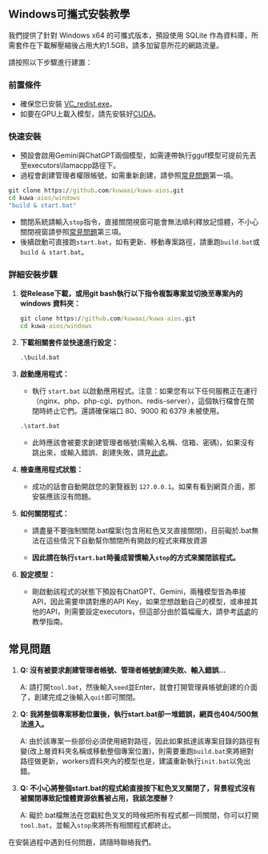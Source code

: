 ## Windows可攜式安裝教學

我們提供了針對 Windows x64 的可攜式版本，預設使用 SQLite 作為資料庫，所需套件在下載解壓縮後占用大約1.5GB，請多加留意所花的網路流量。

請按照以下步驟進行建置：

### 前置條件
- 確保您已安裝 [VC_redist.exe](https://learn.microsoft.com/zh-tw/cpp/windows/latest-supported-vc-redist?view=msvc-170)。
- 如要在GPU上載入模型，請先安裝好[CUDA](https://developer.nvidia.com/cuda-toolkit)。

### 快速安裝
- 預設會啟用Gemini與ChatGPT兩個模型，如需連帶執行gguf模型可提前先丟至executors\llamacpp路徑下。
- 過程會創建管理者權限帳號，如需重新創建，請參照[常見問題](#常見問題)第一項。
```bat
git clone https://github.com/kuwaai/kuwa-aios.git
cd kuwa-aios/windows
"build & start.bat"
```
- 關閉系統請輸入`stop`指令，直接關閉視窗可能會無法順利釋放記憶體，不小心關閉視窗請參照[常見問題](#常見問題)第三項。
- 後續啟動可直接跑`start.bat`，如有更新、移動專案路徑，請重跑`build.bat`或`build & start.bat`。

### 詳細安裝步驟

1. **從Release下載，或用git bash執行以下指令複製專案並切換至專案內的 windows 資料夾：**
   ```bat
   git clone https://github.com/kuwaai/kuwa-aios.git
   cd kuwa-aios/windows
   ```

2. **下載相關套件並快速進行設定：**
   ```bat
   .\build.bat
   ```

3. **啟動應用程式：**
   - 執行 `start.bat` 以啟動應用程式。注意：如果您有以下任何服務正在運行（nginx、php、php-cgi、python、redis-server），這個執行檔會在關閉時終止它們。還請確保端口 80、9000 和 6379 未被使用。
   ```bat
   .\start.bat
   ```
   - 此時應該會被要求創建管理者帳號(需輸入名稱、信箱、密碼)，如果沒有跳出來，或輸入錯誤、創建失敗，請見[此處](#常見問題)。

4. **檢查應用程式狀態：**
   - 成功的話會自動開啟您的瀏覽器到 `127.0.0.1`。如果有看到網頁介面，那安裝應該沒有問題。

5. **如何關閉程式：**
   - 請盡量不要強制關閉.bat檔案(包含用紅色叉叉直接關閉)，目前礙於.bat無法在這些情況下自動幫你關閉所有開啟的程式來釋放資源

   - **因此請在執行`start.bat`時養成習慣輸入`stop`的方式來關閉該程式。**

6. **設定模型：**
   - 剛啟動該程式的狀態下預設有ChatGPT、Gemini，兩種模型皆為串接API，因此需要申請對應的API Key，如果您想啟動自己的模型，或串接其他的API，則需要設定executors，但這部分由於篇幅龐大，請參考[該處](./executors/README_TW.md)的教學指南。

## 常見問題

1. **Q: 沒有被要求創建管理者帳號、管理者帳號創建失敗、輸入錯誤...**
   
   A: 請打開`tool.bat`，然後輸入`seed`並Enter，就會打開管理員帳號創建的介面了，創建完成之後輸入`quit`即可關閉。

2. **Q: 我將整個專案移動位置後，執行start.bat卻一堆錯誤，網頁也404/500無法進入。**

   A: 由於該專案一些部份必須使用絕對路徑，因此如果抵達該專案目錄的路徑有變(改上層資料夾名稱或移動整個專案位置)，則需要重跑`build.bat`來將絕對路徑做更新，workers資料夾內的模型也是，建議重新執行`init.bat`以免出錯。

3. **Q: 不小心將整個start.bat的程式給直接按下紅色叉叉關閉了，背景程式沒有被關閉導致記憶體資源依舊被占用，我該怎麼辦？**

   A: 礙於.bat檔無法在您戳紅色叉叉的時候把所有程式都一同關閉，你可以打開`tool.bat`，並輸入`stop`來將所有相關程式都終止。

在安裝過程中遇到任何問題，請隨時聯絡我們。